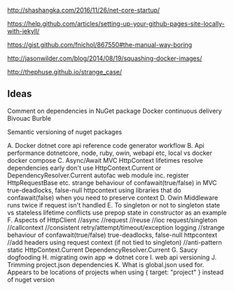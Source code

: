 http://shashangka.com/2016/11/26/net-core-startup/

https://help.github.com/articles/setting-up-your-github-pages-site-locally-with-jekyll/

https://gist.github.com/fnichol/867550#the-manual-way-boring

http://jasonwilder.com/blog/2014/08/19/squashing-docker-images/

http://thephuse.github.io/strange_case/



Ideas
-----
Comment on dependencies in NuGet package
Docker continuous delivery
Bivouac
Burble

Semantic versioning of nuget packages

A. Docker dotnet core
	api reference
	code generator
	workflow
B. Api performance dotnetcore, node, ruby, owin, webapi etc, local vs docker
	docker compose
C. Async/Await MVC HttpContext lifetimes
	resolve dependencies early
	don't use HttpContext.Current or DependencyResolver.Current
	autofac web module inc. register HttpRequestBase etc.
	strange behaviour of confawait(true/false) in MVC true-deadlocks, false-null httpcontext
    using libraries that do confawait(false) when you need to preserve context
D. Owin Middleware runs twice if request isn't handled
E. To singleton or not to singleton
	state vs stateless
	lifetime conflicts
    use prepop state in constructor as an example
F. Aspects of HttpClient
   //async
   //request
   //reuse
   //ioc request/singleton
   //callcontext
   //consistent retry/attempt/timeout/exception logging
   //strange behaviour of confawait(true/false) true-deadlocks, false-null httpcontext
   //add headers using request context (if not tied to singleton)
   //anti-pattern static HttpContext.Current DependencyResolver.Current
G. Saucy
	dogfooding
H. migrating owin app => dotnet core
I. web api versioning
J. Trimming project.json dependencies
K. What is global.json used for. Appears to be locations of projects when using { target: "project" } instead of nuget version
